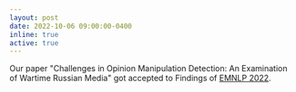 ```yaml
---
layout: post
date: 2022-10-06 09:00:00-0400
inline: true
active: true
---
```

Our paper "Challenges in Opinion Manipulation Detection: An Examination of Wartime Russian Media" got accepted to Findings of [EMNLP 2022](https://2022.emnlp.org). 